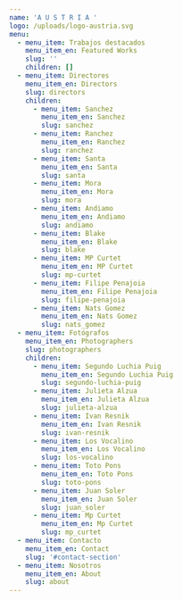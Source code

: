 ```yaml
---
name: 'A U S T R I A '
logo: /uploads/logo-austria.svg
menu:
  - menu_item: Trabajos destacados
    menu_item_en: Featured Works
    slug: ''
    children: []
  - menu_item: Directores
    menu_item_en: Directors
    slug: directors
    children:
      - menu_item: Sanchez
        menu_item_en: Sanchez
        slug: sanchez
      - menu_item: Ranchez
        menu_item_en: Ranchez
        slug: ranchez
      - menu_item: Santa
        menu_item_en: Santa
        slug: santa
      - menu_item: Mora
        menu_item_en: Mora
        slug: mora
      - menu_item: Andiamo
        menu_item_en: Andiamo
        slug: andiamo
      - menu_item: Blake
        menu_item_en: Blake
        slug: blake
      - menu_item: MP Curtet
        menu_item_en: MP Curtet
        slug: mp-curtet
      - menu_item: Filipe Penajoia
        menu_item_en: Filipe Penajoia
        slug: filipe-penajoia
      - menu_item: Nats Gomez
        menu_item_en: Nats Gomez
        slug: nats_gomez
  - menu_item: Fotógrafos
    menu_item_en: Photographers
    slug: photographers
    children:
      - menu_item: Segundo Luchia Puig
        menu_item_en: Segundo Luchia Puig
        slug: segundo-luchia-puig
      - menu_item: Julieta Alzua
        menu_item_en: Julieta Alzua
        slug: julieta-alzua
      - menu_item: Ivan Resnik
        menu_item_en: Ivan Resnik
        slug: ivan-resnik
      - menu_item: Los Vocalino
        menu_item_en: Los Vocalino
        slug: los-vocalino
      - menu_item: Toto Pons
        menu_item_en: Toto Pons
        slug: toto-pons
      - menu_item: Juan Soler
        menu_item_en: Juan Soler
        slug: juan_soler
      - menu_item: Mp Curtet
        menu_item_en: Mp Curtet
        slug: mp_curtet
  - menu_item: Contacto
    menu_item_en: Contact
    slug: '#contact-section'
  - menu_item: Nosotros
    menu_item_en: About
    slug: about
---
```


